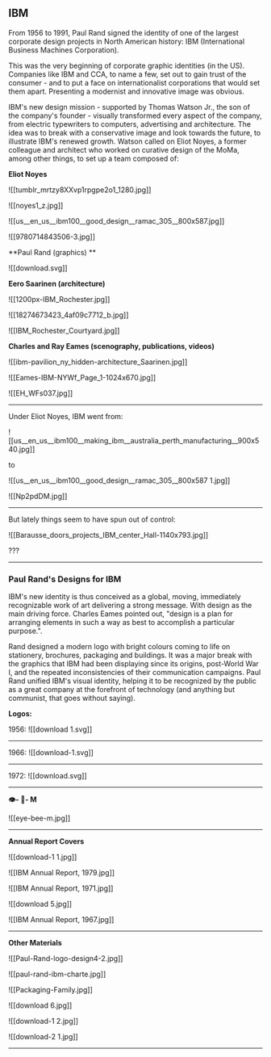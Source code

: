 ## IBM

From 1956 to 1991, Paul Rand signed the identity of one of the largest corporate design projects in North American history: IBM (International Business Machines Corporation). 

This was the very beginning of corporate graphic identities (in the US). Companies like IBM and CCA, to name a few, set out to gain trust of the consumer - and to put a face on internationalist corporations that would set them apart. Presenting a modernist and innovative image was obvious.

IBM's new design mission - supported by Thomas Watson Jr., the son of the company's founder - visually transformed every aspect of the company, from electric typewriters to computers, advertising and architecture. The idea was to break with a conservative image and look towards the future, to illustrate IBM's renewed growth. Watson called on Eliot Noyes, a former colleague and architect who worked on curative design of the MoMa, among other things, to set up a team composed of:

**Eliot Noyes**

![[tumblr_mrtzy8XXvp1rpgpe2o1_1280.jpg]]

![[noyes1_z.jpg]]

![[us__en_us__ibm100__good_design__ramac_305__800x587.jpg]]

![[9780714843506-3.jpg]]

**Paul Rand (graphics) **

![[download.svg]]

**Eero Saarinen (architecture)**

![[1200px-IBM_Rochester.jpg]]

![[18274673423_4af09c7712_b.jpg]]

![[IBM_Rochester_Courtyard.jpg]]

**Charles and Ray Eames (scenography, publications, videos)**

![[ibm-pavilion_ny_hidden-architecture_Saarinen.jpg]]

![[Eames-IBM-NYWf_Page_1-1024x670.jpg]]

![[EH_WFs037.jpg]]

<hr>

Under Eliot Noyes, IBM went from:

![[us__en_us__ibm100__making_ibm__australia_perth_manufacturing__900x540.jpg]]

to

![[us__en_us__ibm100__good_design__ramac_305__800x587 1.jpg]]

![[Np2pdDM.jpg]]

<hr>

But lately things seem to have spun out of control:

![[Barausse_doors_projects_IBM_center_Hall-1140x793.jpg]]

???

<hr>

### Paul Rand's Designs for IBM

IBM's new identity is thus conceived as a global, moving, immediately recognizable work of art delivering a strong message. With design as the main driving force. Charles Eames pointed out, "design is a plan for arranging elements in such a way as best to accomplish a particular purpose.".

Rand designed a modern logo with bright colours coming to life on stationery, brochures, packaging and buildings. It was a major break with the graphics that IBM had been displaying since its origins, post-World War I, and the repeated inconsistencies of their communication campaigns. Paul Rand unified IBM's visual identity, helping it to be recognized by the public as a great company at the forefront of technology (and anything but communist, that goes without saying).

**Logos:**

1956:
![[download 1.svg]]

<hr>

1966:
![[download-1.svg]]

<hr>

1972:
![[download.svg]]

<hr>

**👁️- 🐝- M**

![[eye-bee-m.jpg]]

<hr>

**Annual Report Covers**

![[download-1 1.jpg]]

![[IBM Annual Report, 1979.jpg]]

![[IBM Annual Report, 1971.jpg]]

![[download 5.jpg]]

![[IBM Annual Report, 1967.jpg]]

<hr>

**Other Materials**

![[Paul-Rand-logo-design4-2.jpg]]

![[paul-rand-ibm-charte.jpg]]

![[Packaging-Family.jpg]]

![[download 6.jpg]]

![[download-1 2.jpg]]

![[download-2 1.jpg]]

<hr>
